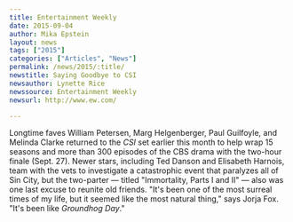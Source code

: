 ```yaml
---
title: Entertainment Weekly
date: 2015-09-04
author: Mika Epstein
layout: news
tags: ["2015"]
categories: ["Articles", "News"]
permalink: /news/2015/:title/
newstitle: Saying Goodbye to CSI
newsauthor: Lynette Rice  
newssource: Entertainment Weekly  
newsurl: http://www.ew.com/

---
```


Longtime faves William Petersen, Marg Helgenberger, Paul Guilfoyle, and Melinda Clarke returned to the *CSI* set earlier this month to help wrap 15 seasons and more than 300 episodes of the CBS drama with the two-hour finale (Sept. 27). Newer stars, including Ted Danson and Elisabeth Harnois, team with the vets to investigate a catastrophic event that paralyzes all of Sin City, but the two-parter &#8212; titled "Immortality, Parts I and II" &#8212; also was one last excuse to reunite old friends. "It's been one of the most surreal times of my life, but it seemed like the most natural thing," says Jorja Fox. "It's been like *Groundhog Day*."  

